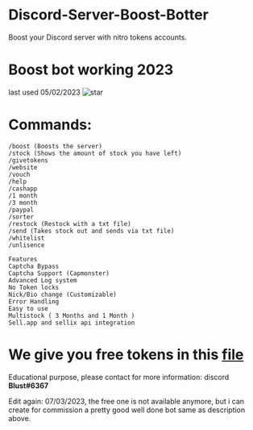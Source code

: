 
# Discord-Server-Boost-Botter
Boost your Discord server with nitro tokens accounts. 

# Boost bot working 2023
last used 05/02/2023 ![star](https://camo.githubusercontent.com/5183b8dc77205b3248d2c21a635cccbf0f972d76c52bdff4700d51b78629c405/68747470733a2f2f692e696d6775722e636f6d2f34316e68764a312e706e67)

# Commands:
```
/boost (Boosts the server)
/stock (Shows the amount of stock you have left)
/givetokens
/website
/vouch
/help
/cashapp
/1 month
/3 month
/paypal
/sorter
/restock (Restock with a txt file)
/send (Takes stock out and sends via txt file)
/whitelist
/unlisence

Features
Captcha Bypass
Captcha Support (Capmonster)
Advanced Log system
No Token locks
Nick/Bio change (Customizable)
Error Handling
Easy to use
Multistock ( 3 Months and 1 Month )
Sell.app and sellix api integration 
```

# We give you free tokens in this [file](blob/main/tokens.txt)

Educational purpose, please contact for more information: discord **Blust#6367**

Edit again: 07/03/2023, the free one is not available anymore, but i can create for commission a pretty good well done bot same as description above.
